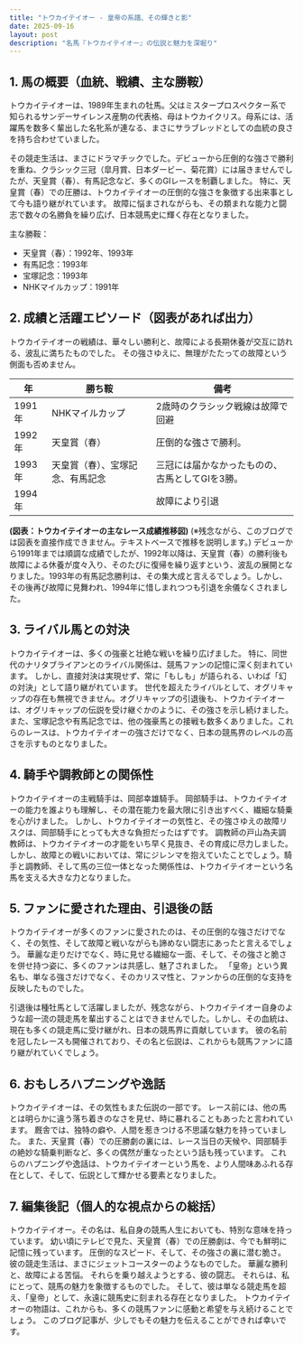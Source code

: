 ```yaml
---
title: "トウカイテイオー - 皇帝の系譜、その輝きと影"
date: 2025-09-16
layout: post
description: "名馬『トウカイテイオー』の伝説と魅力を深堀り"
---
```


## 1. 馬の概要（血統、戦績、主な勝鞍）

トウカイテイオーは、1989年生まれの牡馬。父はミスタープロスペクター系で知られるサンデーサイレンス産駒の代表格、母はトウカイクリス。母系には、活躍馬を数多く輩出した名牝系が連なる、まさにサラブレッドとしての血統の良さを持ち合わせていました。

その競走生活は、まさにドラマチックでした。デビューから圧倒的な強さで勝利を重ね、クラシック三冠（皐月賞、日本ダービー、菊花賞）には届きませんでしたが、天皇賞（春）、有馬記念など、多くのGIレースを制覇しました。  特に、天皇賞（春）での圧勝は、トウカイテイオーの圧倒的な強さを象徴する出来事として今も語り継がれています。  故障に悩まされながらも、その類まれな能力と闘志で数々の名勝負を繰り広げ、日本競馬史に輝く存在となりました。

主な勝鞍：

* 天皇賞（春）：1992年、1993年
* 有馬記念：1993年
* 宝塚記念：1993年
* NHKマイルカップ：1991年


## 2. 成績と活躍エピソード（図表があれば出力）

トウカイテイオーの戦績は、華々しい勝利と、故障による長期休養が交互に訪れる、波乱に満ちたものでした。  その強さゆえに、無理がたたっての故障という側面も否めません。

| 年 | 勝ち鞍 | 備考 |
|---|---|---|
| 1991年 | NHKマイルカップ | 2歳時のクラシック戦線は故障で回避 |
| 1992年 | 天皇賞（春） | 圧倒的な強さで勝利。 |
| 1993年 | 天皇賞（春）、宝塚記念、有馬記念 |  三冠には届かなかったものの、古馬としてGIを3勝。 |
| 1994年 |  | 故障により引退 |

**(図表：トウカイテイオーの主なレース成績推移図)**  (※残念ながら、このブログでは図表を直接作成できません。テキストベースで推移を説明します。)  デビューから1991年までは順調な成績でしたが、1992年以降は、天皇賞（春）の勝利後も故障による休養が度々入り、そのたびに復帰を繰り返すという、波乱の展開となりました。1993年の有馬記念勝利は、その集大成と言えるでしょう。しかし、その後再び故障に見舞われ、1994年に惜しまれつつも引退を余儀なくされました。


## 3. ライバル馬との対決

トウカイテイオーは、多くの強豪と壮絶な戦いを繰り広げました。  特に、同世代のナリタブライアンとのライバル関係は、競馬ファンの記憶に深く刻まれています。  しかし、直接対決は実現せず、常に「もしも」が語られる、いわば「幻の対決」として語り継がれています。  世代を超えたライバルとして、オグリキャップの存在も無視できません。オグリキャップの引退後も、トウカイテイオーは、オグリキャップの伝説を受け継ぐかのように、その強さを示し続けました。  また、宝塚記念や有馬記念では、他の強豪馬との接戦も数多くありました。これらのレースは、トウカイテイオーの強さだけでなく、日本の競馬界のレベルの高さを示すものとなりました。


## 4. 騎手や調教師との関係性

トウカイテイオーの主戦騎手は、岡部幸雄騎手。  岡部騎手は、トウカイテイオーの能力を誰よりも理解し、その潜在能力を最大限に引き出すべく、繊細な騎乗を心がけました。  しかし、トウカイテイオーの気性と、その強さゆえの故障リスクは、岡部騎手にとっても大きな負担だったはずです。  調教師の戸山為夫調教師は、トウカイテイオーの才能をいち早く見抜き、その育成に尽力しました。  しかし、故障との戦いにおいては、常にジレンマを抱えていたことでしょう。騎手と調教師、そして馬の三位一体となった関係性は、トウカイテイオーという名馬を支える大きな力となりました。


## 5. ファンに愛された理由、引退後の話

トウカイテイオーが多くのファンに愛されたのは、その圧倒的な強さだけでなく、その気性、そして故障と戦いながらも諦めない闘志にあったと言えるでしょう。  華麗な走りだけでなく、時に見せる繊細な一面、そして、その強さと脆さを併せ持つ姿に、多くのファンは共感し、魅了されました。  「皇帝」という異名も、単なる強さだけでなく、そのカリスマ性と、ファンからの圧倒的な支持を反映したものでした。

引退後は種牡馬として活躍しましたが、残念ながら、トウカイテイオー自身のような超一流の競走馬を輩出することはできませんでした。しかし、その血統は、現在も多くの競走馬に受け継がれ、日本の競馬界に貢献しています。  彼の名前を冠したレースも開催されており、その名と伝説は、これからも競馬ファンに語り継がれていくでしょう。


## 6. おもしろハプニングや逸話

トウカイテイオーは、その気性もまた伝説の一部です。  レース前には、他の馬とは明らかに違う落ち着きのなさを見せ、時に暴れることもあったと言われています。  厩舎では、独特の癖や、人間を惹きつける不思議な魅力を持っていました。  また、天皇賞（春）での圧勝劇の裏には、レース当日の天候や、岡部騎手の絶妙な騎乗判断など、多くの偶然が重なったという話も残っています。  これらのハプニングや逸話は、トウカイテイオーという馬を、より人間味あふれる存在として、そして、伝説として輝かせる要素となりました。


## 7. 編集後記（個人的な視点からの総括）

トウカイテイオー。その名は、私自身の競馬人生においても、特別な意味を持っています。  幼い頃にテレビで見た、天皇賞（春）での圧勝劇は、今でも鮮明に記憶に残っています。  圧倒的なスピード、そして、その強さの裏に潜む脆さ。  彼の競走生活は、まさにジェットコースターのようなものでした。  華麗な勝利と、故障による苦悩。  それらを乗り越えようとする、彼の闘志。  それらは、私にとって、競馬の魅力を象徴するものでした。  そして、彼は単なる競走馬を超え、「皇帝」として、永遠に競馬史に刻まれる存在となりました。  トウカイテイオーの物語は、これからも、多くの競馬ファンに感動と希望を与え続けることでしょう。  このブログ記事が、少しでもその魅力を伝えることができれば幸いです。
